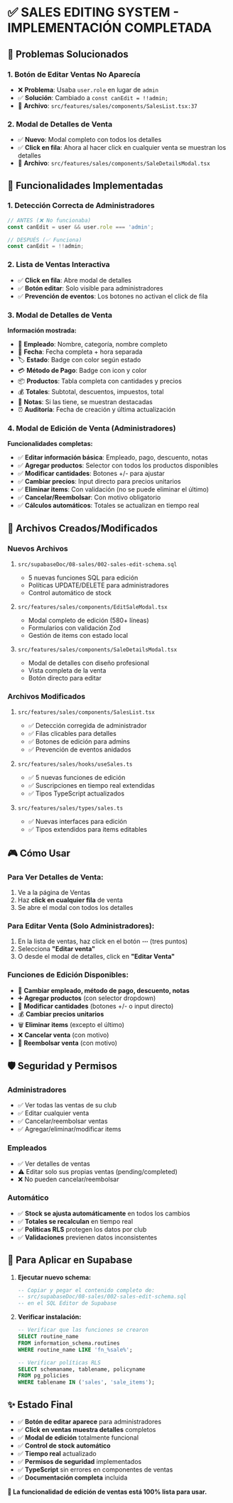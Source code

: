 # ✅ SALES EDITING SYSTEM - IMPLEMENTACIÓN COMPLETADA

## 🎯 Problemas Solucionados

### 1. **Botón de Editar Ventas No Aparecía**
- ❌ **Problema**: Usaba `user.role` en lugar de `admin`
- ✅ **Solución**: Cambiado a `const canEdit = !!admin;`
- 📍 **Archivo**: `src/features/sales/components/SalesList.tsx:37`

### 2. **Modal de Detalles de Venta**
- ✅ **Nuevo**: Modal completo con todos los detalles
- ✅ **Click en fila**: Ahora al hacer click en cualquier venta se muestran los detalles
- 📍 **Archivo**: `src/features/sales/components/SaleDetailsModal.tsx`

## 🚀 Funcionalidades Implementadas

### **1. Detección Correcta de Administradores**
```typescript
// ANTES (❌ No funcionaba)
const canEdit = user && user.role === 'admin';

// DESPUÉS (✅ Funciona)
const canEdit = !!admin;
```

### **2. Lista de Ventas Interactiva**
- ✅ **Click en fila**: Abre modal de detalles
- ✅ **Botón editar**: Solo visible para administradores
- ✅ **Prevención de eventos**: Los botones no activan el click de fila

### **3. Modal de Detalles de Venta**
**Información mostrada:**
- 👤 **Empleado**: Nombre, categoría, nombre completo
- 📅 **Fecha**: Fecha completa + hora separada
- 🏷️ **Estado**: Badge con color según estado
- 💳 **Método de Pago**: Badge con icon y color
- 📦 **Productos**: Tabla completa con cantidades y precios
- 💰 **Totales**: Subtotal, descuentos, impuestos, total
- 📝 **Notas**: Si las tiene, se muestran destacadas
- ⏰ **Auditoría**: Fecha de creación y última actualización

### **4. Modal de Edición de Venta (Administradores)**
**Funcionalidades completas:**
- ✅ **Editar información básica**: Empleado, pago, descuento, notas
- ✅ **Agregar productos**: Selector con todos los productos disponibles
- ✅ **Modificar cantidades**: Botones +/- para ajustar
- ✅ **Cambiar precios**: Input directo para precios unitarios
- ✅ **Eliminar items**: Con validación (no se puede eliminar el último)
- ✅ **Cancelar/Reembolsar**: Con motivo obligatorio
- ✅ **Cálculos automáticos**: Totales se actualizan en tiempo real

## 📂 Archivos Creados/Modificados

### **Nuevos Archivos**
1. `src/supabaseDoc/08-sales/002-sales-edit-schema.sql`
   - 5 nuevas funciones SQL para edición
   - Políticas UPDATE/DELETE para administradores
   - Control automático de stock

2. `src/features/sales/components/EditSaleModal.tsx`
   - Modal completo de edición (580+ líneas)
   - Formularios con validación Zod
   - Gestión de items con estado local

3. `src/features/sales/components/SaleDetailsModal.tsx`
   - Modal de detalles con diseño profesional
   - Vista completa de la venta
   - Botón directo para editar

### **Archivos Modificados**
1. `src/features/sales/components/SalesList.tsx`
   - ✅ Detección corregida de administrador
   - ✅ Filas clicables para detalles
   - ✅ Botones de edición para admins
   - ✅ Prevención de eventos anidados

2. `src/features/sales/hooks/useSales.ts`
   - ✅ 5 nuevas funciones de edición
   - ✅ Suscripciones en tiempo real extendidas
   - ✅ Tipos TypeScript actualizados

3. `src/features/sales/types/sales.ts`
   - ✅ Nuevas interfaces para edición
   - ✅ Tipos extendidos para items editables

## 🎮 Cómo Usar

### **Para Ver Detalles de Venta:**
1. Ve a la página de Ventas
2. Haz **click en cualquier fila** de venta
3. Se abre el modal con todos los detalles

### **Para Editar Venta (Solo Administradores):**
1. En la lista de ventas, haz click en el botón **⋯** (tres puntos)
2. Selecciona **"Editar venta"**
3. O desde el modal de detalles, click en **"Editar Venta"**

### **Funciones de Edición Disponibles:**
- 📝 **Cambiar empleado, método de pago, descuento, notas**
- ➕ **Agregar productos** (con selector dropdown)
- 🔢 **Modificar cantidades** (botones +/- o input directo)
- 💰 **Cambiar precios unitarios**
- 🗑️ **Eliminar items** (excepto el último)
- ❌ **Cancelar venta** (con motivo)
- 💸 **Reembolsar venta** (con motivo)

## 🛡️ Seguridad y Permisos

### **Administradores**
- ✅ Ver todas las ventas de su club
- ✅ Editar cualquier venta
- ✅ Cancelar/reembolsar ventas
- ✅ Agregar/eliminar/modificar items

### **Empleados**
- ✅ Ver detalles de ventas
- ⚠️ Editar solo sus propias ventas (pending/completed)
- ❌ No pueden cancelar/reembolsar

### **Automático**
- ✅ **Stock se ajusta automáticamente** en todos los cambios
- ✅ **Totales se recalculan** en tiempo real
- ✅ **Políticas RLS** protegen los datos por club
- ✅ **Validaciones** previenen datos inconsistentes

## 🚀 Para Aplicar en Supabase

1. **Ejecutar nuevo schema:**
   ```sql
   -- Copiar y pegar el contenido completo de:
   -- src/supabaseDoc/08-sales/002-sales-edit-schema.sql
   -- en el SQL Editor de Supabase
   ```

2. **Verificar instalación:**
   ```sql
   -- Verificar que las funciones se crearon
   SELECT routine_name
   FROM information_schema.routines
   WHERE routine_name LIKE 'fn_%sale%';

   -- Verificar políticas RLS
   SELECT schemaname, tablename, policyname
   FROM pg_policies
   WHERE tablename IN ('sales', 'sale_items');
   ```

## ✨ Estado Final

- ✅ **Botón de editar aparece** para administradores
- ✅ **Click en ventas muestra detalles** completos
- ✅ **Modal de edición** totalmente funcional
- ✅ **Control de stock automático**
- ✅ **Tiempo real** actualizado
- ✅ **Permisos de seguridad** implementados
- ✅ **TypeScript** sin errores en componentes de ventas
- ✅ **Documentación completa** incluida

**🎯 La funcionalidad de edición de ventas está 100% lista para usar.**